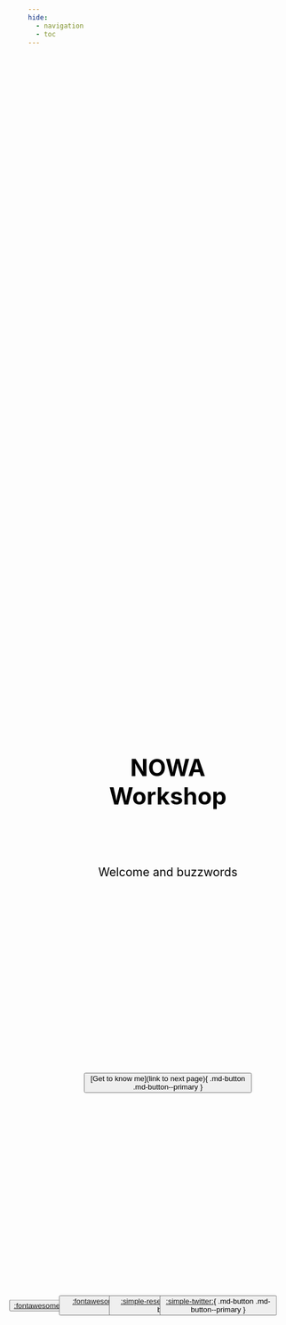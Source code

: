 ```yaml
---
hide:
  - navigation
  - toc
---
```


<!--/* Background image: applies to the "body" of the page */-->
<!--/* background-repeat: if image should keep original size and repeat itself until full page is covered */-->
<!--/* background-size and position to make image cover full page and don't stretch when changing the browser's window size */-->
<style>
body {
  background-image: url('../assets/images/landing.png');
  background-repeat: no-repeat;
  background-position: center;
  background-size: cover;
  position: relative;
}
</style>

<!--/* Or background color instead: 
<body style="background-color:aquamarine;"></body> */-->

<!--/* Text alignement */-->
<!--/* position, top, left, transofrm: vertical alignement; number is for how many pixels the text is shifted downwards*/-->
<!--/* text-align: horizontal alignement */-->
<b><h1 style="position: absolute; top: 35%; left: 50%; transform: translate(-50%, -50%); font-size:300%; color:black; text-align:center">NOWA Workshop</h1></b>

<p style="position: absolute; top: 40%; left: 50%; transform: translate(-50%, -50%); font-size:150%; color:black; text-align:center"> Welcome and buzzwords</p>

<!--/* One button in the middle of the page */-->
<b><h3 style="position: absolute; top: 50%; left: 50%; transform: translate(-50%, -50%); margin: auto; text-align:center"><button>[Get to know me](link to next page){ .md-button .md-button--primary }</button></h3></b>

<!--/* Buttons with social media icons next to each other */-->
<b><h3 style="position: absolute; top: 60%; left: 35%; transform: translate(-50%, -50%); margin: auto; text-align:center"><button>[:fontawesome-brands-github:](https://github.com/ChristinaSchmitter){ .md-button .md-button--primary }</button></h3></b>

<b><h3 style="position: absolute; top: 60%; left: 45%; transform: translate(-50%, -50%); margin: auto; text-align:center"><button>[:fontawesome-brands-linkedin:](https://www.linkedin.com/in/christina-schmitter-3310a2216/){ .md-button .md-button--primary }</button></h3></b>

<b><h3 style="position: absolute; top: 60%; left: 55%; transform: translate(-50%, -50%); margin: auto; text-align:center"><button>[:simple-researchgate:](link){ .md-button .md-button--primary }</button></h3></b>

<b><h3 style="position: absolute; top: 60%; left: 65%; transform: translate(-50%, -50%); margin: auto; text-align:center"><button>[:simple-twitter:](link){ .md-button .md-button--primary }</button></h3></b>

